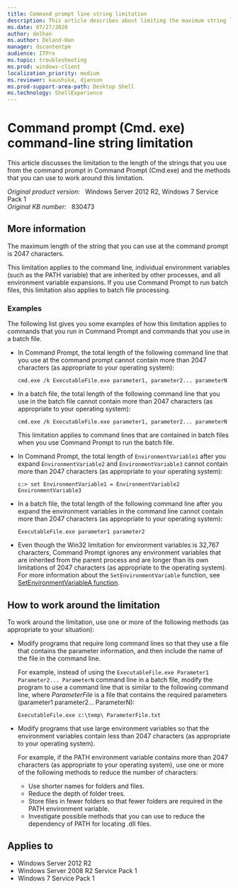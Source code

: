 ```yaml
---
title: Command prompt line string limitation
description: This article describes about limiting the maximum string length at the command prompt, and provides solutions to fix the limitation.
ms.date: 07/27/2020
author: delhan
ms.author: Deland-Han
manager: dscontentpm
audience: ITPro
ms.topic: troubleshooting
ms.prod: windows-client
localization_priority: medium
ms.reviewer: kaushika, djanson
ms.prod-support-area-path: Desktop Shell
ms.technology: ShellExperience
---
```

# Command prompt (Cmd. exe) command-line string limitation

This article discusses the limitation to the length of the strings that you use from the command prompt in Command Prompt (Cmd.exe) and the methods that you can use to work around this limitation.

_Original product version:_ &nbsp; Windows Server 2012 R2, Windows 7 Service Pack 1  
_Original KB number:_ &nbsp; 830473

## More information

The maximum length of the string that you can use at the command prompt is 2047 characters.

This limitation applies to the command line, individual environment variables (such as the PATH variable) that are inherited by other processes, and all environment variable expansions. If you use Command Prompt to run batch files, this limitation also applies to batch file processing.

### Examples

The following list gives you some examples of how this limitation applies to commands that you run in Command Prompt and commands that you use in a batch file.

- In Command Prompt, the total length of the following command line that you use at the command prompt cannot contain more than 2047 characters (as appropriate to your operating system):

  ```console
  cmd.exe /k ExecutableFile.exe parameter1, parameter2... parameterN
  ```

- In a batch file, the total length of the following command line that you use in the batch file cannot contain more than 2047 characters (as appropriate to your operating system):

  ```console
  cmd.exe /k ExecutableFile.exe parameter1, parameter2... parameterN
  ```

  This limitation applies to command lines that are contained in batch files when you use Command Prompt to run the batch file.

- In Command Prompt, the total length of `EnvironmentVariable1` after you expand `EnvironmentVariable2` and `EnvironmentVariable3` cannot contain more than 2047 characters (as appropriate to your operating system):

  ```console
  c:> set EnvironmentVariable1 = EnvironmentVariable2 EnvironmentVariable3
  ```

- In a batch file, the total length of the following command line after you expand the environment variables in the command line cannot contain more than 2047 characters (as appropriate to your operating system):

  ```console
  ExecutableFile.exe parameter1 parameter2
  ```

- Even though the Win32 limitation for environment variables is 32,767 characters, Command Prompt ignores any environment variables that are inherited from the parent process and are longer than its own limitations of 2047 characters (as appropriate to the operating system). For more information about the `SetEnvironmentVariable` function, see [SetEnvironmentVariableA function](/windows/win32/api/processenv/nf-processenv-setenvironmentvariablea).

## How to work around the limitation

To work around the limitation, use one or more of the following methods (as appropriate to your situation):

- Modify programs that require long command lines so that they use a file that contains the parameter information, and then include the name of the file in the command line.

  For example, instead of using the `ExecutableFile.exe Parameter1 Parameter2... ParameterN` command line in a batch file, modify the program to use a command line that is similar to the following command line, where *ParameterFile* is a file that contains the required parameters (parameter1 parameter2... ParameterN):

  ```console
  ExecutableFile.exe c:\temp\ ParameterFile.txt
  ```

- Modify programs that use large environment variables so that the environment variables contain less than 2047 characters (as appropriate to your operating system).

  For example, if the PATH environment variable contains more than 2047 characters (as appropriate to your operating system), use one or more of the following methods to reduce the number of characters:

  - Use shorter names for folders and files.
  - Reduce the depth of folder trees.
  - Store files in fewer folders so that fewer folders are required in the PATH environment variable.
  - Investigate possible methods that you can use to reduce the dependency of PATH for locating .dll files.

## Applies to

- Windows Server 2012 R2
- Windows Server 2008 R2 Service Pack 1
- Windows 7 Service Pack 1
